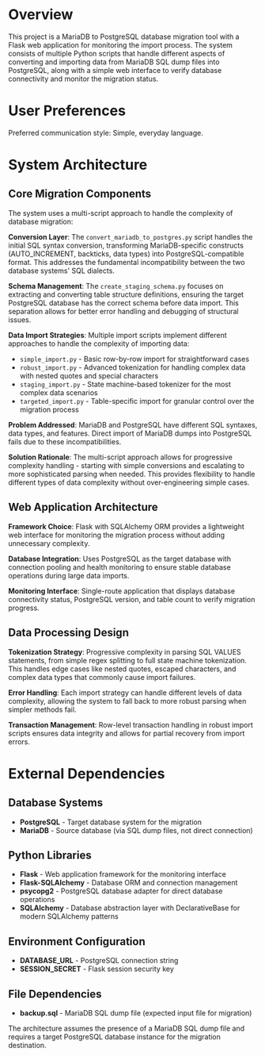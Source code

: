# Overview

This project is a MariaDB to PostgreSQL database migration tool with a Flask web application for monitoring the import process. The system consists of multiple Python scripts that handle different aspects of converting and importing data from MariaDB SQL dump files into PostgreSQL, along with a simple web interface to verify database connectivity and monitor the migration status.

# User Preferences

Preferred communication style: Simple, everyday language.

# System Architecture

## Core Migration Components

The system uses a multi-script approach to handle the complexity of database migration:

**Conversion Layer**: The `convert_mariadb_to_postgres.py` script handles the initial SQL syntax conversion, transforming MariaDB-specific constructs (AUTO_INCREMENT, backticks, data types) into PostgreSQL-compatible format. This addresses the fundamental incompatibility between the two database systems' SQL dialects.

**Schema Management**: The `create_staging_schema.py` focuses on extracting and converting table structure definitions, ensuring the target PostgreSQL database has the correct schema before data import. This separation allows for better error handling and debugging of structural issues.

**Data Import Strategies**: Multiple import scripts implement different approaches to handle the complexity of importing data:
- `simple_import.py` - Basic row-by-row import for straightforward cases
- `robust_import.py` - Advanced tokenization for handling complex data with nested quotes and special characters
- `staging_import.py` - State machine-based tokenizer for the most complex data scenarios
- `targeted_import.py` - Table-specific import for granular control over the migration process

**Problem Addressed**: MariaDB and PostgreSQL have different SQL syntaxes, data types, and features. Direct import of MariaDB dumps into PostgreSQL fails due to these incompatibilities.

**Solution Rationale**: The multi-script approach allows for progressive complexity handling - starting with simple conversions and escalating to more sophisticated parsing when needed. This provides flexibility to handle different types of data complexity without over-engineering simple cases.

## Web Application Architecture

**Framework Choice**: Flask with SQLAlchemy ORM provides a lightweight web interface for monitoring the migration process without adding unnecessary complexity.

**Database Integration**: Uses PostgreSQL as the target database with connection pooling and health monitoring to ensure stable database operations during large data imports.

**Monitoring Interface**: Single-route application that displays database connectivity status, PostgreSQL version, and table count to verify migration progress.

## Data Processing Design

**Tokenization Strategy**: Progressive complexity in parsing SQL VALUES statements, from simple regex splitting to full state machine tokenization. This handles edge cases like nested quotes, escaped characters, and complex data types that commonly cause import failures.

**Error Handling**: Each import strategy can handle different levels of data complexity, allowing the system to fall back to more robust parsing when simpler methods fail.

**Transaction Management**: Row-level transaction handling in robust import scripts ensures data integrity and allows for partial recovery from import errors.

# External Dependencies

## Database Systems
- **PostgreSQL** - Target database system for the migration
- **MariaDB** - Source database (via SQL dump files, not direct connection)

## Python Libraries
- **Flask** - Web application framework for the monitoring interface
- **Flask-SQLAlchemy** - Database ORM and connection management
- **psycopg2** - PostgreSQL database adapter for direct database operations
- **SQLAlchemy** - Database abstraction layer with DeclarativeBase for modern SQLAlchemy patterns

## Environment Configuration
- **DATABASE_URL** - PostgreSQL connection string
- **SESSION_SECRET** - Flask session security key

## File Dependencies
- **backup.sql** - MariaDB SQL dump file (expected input file for migration)

The architecture assumes the presence of a MariaDB SQL dump file and requires a target PostgreSQL database instance for the migration destination.